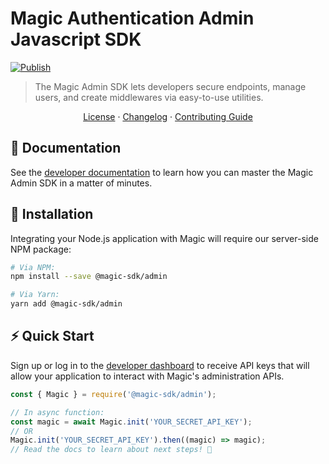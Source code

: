 # Magic Authentication Admin Javascript SDK

[![Publish](https://github.com/magiclabs/magic-admin-js/actions/workflows/publish.yml/badge.svg?branch=master)](https://github.com/magiclabs/magic-admin-js/actions/workflows/publish.yml)
> The Magic Admin SDK lets developers secure endpoints, manage users, and create middlewares via easy-to-use utilities.

<p align="center">
  <a href="./LICENSE">License</a> ·
  <a href="./CHANGELOG.md">Changelog</a> ·
  <a href="./CONTRIBUTING.md">Contributing Guide</a>
</p>

## 📖 Documentation

See the [developer documentation](https://magic.link/docs/api-reference/server-side-sdks/node) to learn how you can master the Magic Admin SDK in a matter of minutes.

## 🔗 Installation

Integrating your Node.js application with Magic will require our server-side NPM package:

```bash
# Via NPM:
npm install --save @magic-sdk/admin

# Via Yarn:
yarn add @magic-sdk/admin
```

## ⚡️ Quick Start

Sign up or log in to the [developer dashboard](https://dashboard.magic.link) to receive API keys that will allow your application to interact with Magic's administration APIs.

```ts
const { Magic } = require('@magic-sdk/admin');

// In async function:
const magic = await Magic.init('YOUR_SECRET_API_KEY');
// OR
Magic.init('YOUR_SECRET_API_KEY').then((magic) => magic);
// Read the docs to learn about next steps! 🚀
```
